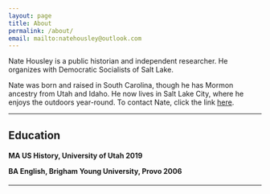 ```yaml
---
layout: page
title: About
permalink: /about/
email: mailto:natehousley@outlook.com
---
```

Nate Housley is a public historian and independent researcher. He organizes with Democratic Socialists of Salt Lake.

Nate was born and raised in South Carolina, though he has Mormon ancestry from Utah and Idaho. He now lives in Salt Lake City, where he enjoys the outdoors year-round. To contact Nate, click the link <a href="mailto:natehousley@outlook.com">here</a>.

<hr>
<h2>Education</h2>
  <h4>
  <p>MA US History, University of Utah 2019</p>
  <p>BA English, Brigham Young University, Provo 2006</p>
  </h4>
<hr>
